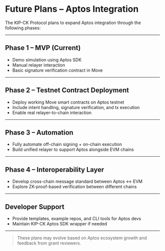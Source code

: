 #  Future Plans – Aptos Integration

The KIP-CK Protocol plans to expand Aptos integration through the following phases:

---

##  Phase 1 – MVP (Current)

- Demo simulation using Aptos SDK
- Manual relayer interaction
- Basic signature verification contract in Move

---

##  Phase 2 – Testnet Contract Deployment

- Deploy working Move smart contracts on Aptos testnet
- Include intent handling, signature verification, and tx execution
- Enable real relayer-to-chain interaction

---

##  Phase 3 – Automation

- Fully automate off-chain signing + on-chain execution
- Build unified relayer to support Aptos alongside EVM chains

---

##  Phase 4 – Interoperability Layer

- Develop cross-chain message standard between Aptos ↔ EVM
- Explore ZK-proof-based verification between different chains

---

##  Developer Support

- Provide templates, example repos, and CLI tools for Aptos devs
- Maintain KIP-CK Aptos SDK wrapper if needed

---

> These plans may evolve based on Aptos ecosystem growth and feedback from grant reviewers.
